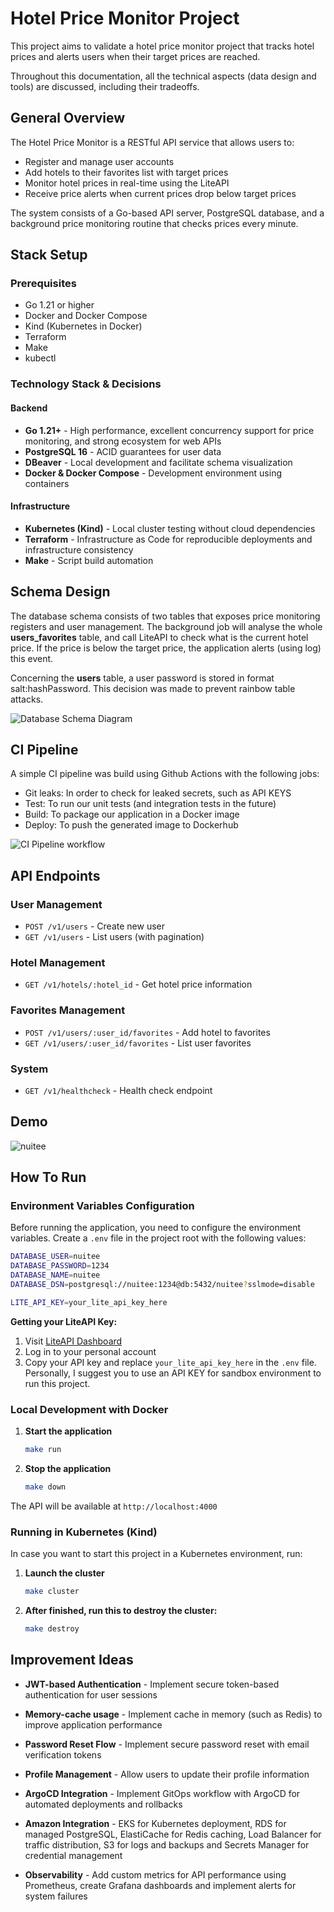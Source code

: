 # Hotel Price Monitor Project

This project aims to validate a hotel price monitor project that tracks hotel prices and alerts users when their target prices are reached.

Throughout this documentation, all the technical aspects (data design and tools) are discussed, including their tradeoffs.

## General Overview

The Hotel Price Monitor is a RESTful API service that allows users to:

- Register and manage user accounts
- Add hotels to their favorites list with target prices
- Monitor hotel prices in real-time using the LiteAPI
- Receive price alerts when current prices drop below target prices

The system consists of a Go-based API server, PostgreSQL database, and a background price monitoring routine that checks prices every minute.

## Stack Setup

### Prerequisites

- Go 1.21 or higher
- Docker and Docker Compose
- Kind (Kubernetes in Docker)
- Terraform
- Make
- kubectl

### Technology Stack & Decisions

#### Backend

- **Go 1.21+** - High performance, excellent concurrency support for price monitoring, and strong ecosystem for web APIs
- **PostgreSQL 16** - ACID guarantees for user data
- **DBeaver** - Local development and facilitate schema visualization
- **Docker & Docker Compose** - Development environment using containers

#### Infrastructure

- **Kubernetes (Kind)** - Local cluster testing without cloud dependencies
- **Terraform** - Infrastructure as Code for reproducible deployments and infrastructure consistency
- **Make** - Script build automation

## Schema Design

The database schema consists of two tables that exposes price monitoring registers and user management. The background job will analyse the whole **users_favorites** table, and call LiteAPI to check what is the current hotel price. If the price is below the target price, the application alerts (using log) this event.

Concerning the **users** table, a user password is stored in format salt:hashPassword. This decision was made to prevent rainbow table attacks.

![Database Schema Diagram](https://github.com/user-attachments/assets/4e005aa6-7049-46da-8dcb-4e3fe0fcb40b)

## CI Pipeline

A simple CI pipeline was build using Github Actions with the following jobs:

- Git leaks: In order to check for leaked secrets, such as API KEYS
- Test: To run our unit tests (and integration tests in the future)
- Build: To package our application in a Docker image
- Deploy: To push the generated image to Dockerhub

![CI Pipeline workflow](https://github.com/user-attachments/assets/a922fe92-bcc9-42d9-8f0a-5d8037286741)

## API Endpoints

### User Management

- `POST /v1/users` - Create new user
- `GET /v1/users` - List users (with pagination)

### Hotel Management

- `GET /v1/hotels/:hotel_id` - Get hotel price information

### Favorites Management

- `POST /v1/users/:user_id/favorites` - Add hotel to favorites
- `GET /v1/users/:user_id/favorites` - List user favorites

### System

- `GET /v1/healthcheck` - Health check endpoint

## Demo

![nuitee](https://github.com/user-attachments/assets/64290b85-7e54-4442-8fff-5a3630055805)

## How To Run

### Environment Variables Configuration

Before running the application, you need to configure the environment variables. Create a `.env` file in the project root with the following values:

```bash
DATABASE_USER=nuitee
DATABASE_PASSWORD=1234
DATABASE_NAME=nuitee
DATABASE_DSN=postgresql://nuitee:1234@db:5432/nuitee?sslmode=disable

LITE_API_KEY=your_lite_api_key_here
```

**Getting your LiteAPI Key:**

1. Visit [LiteAPI Dashboard](https://dashboard.liteapi.travel/apikeys)
2. Log in to your personal account
3. Copy your API key and replace `your_lite_api_key_here` in the `.env` file. Personally, I suggest you to use an API KEY for sandbox environment to run this project.

### Local Development with Docker

1. **Start the application**

   ```bash
   make run
   ```

2. **Stop the application**
   ```bash
   make down
   ```

The API will be available at `http://localhost:4000`

### Running in Kubernetes (Kind)

In case you want to start this project in a Kubernetes environment, run:

1. **Launch the cluster**

   ```bash
   make cluster
   ```
2. **After finished, run this to destroy the cluster:**
   ```bash
   make destroy
   ```
   
## Improvement Ideas

- **JWT-based Authentication** - Implement secure token-based authentication for user sessions
- **Memory-cache usage** - Implement cache in memory (such as Redis) to improve application performance

- **Password Reset Flow** - Implement secure password reset with email verification tokens
- **Profile Management** - Allow users to update their profile information

- **ArgoCD Integration** - Implement GitOps workflow with ArgoCD for automated deployments and rollbacks

- **Amazon Integration** - EKS for Kubernetes deployment, RDS for managed PostgreSQL, ElastiCache for Redis caching, Load Balancer for traffic distribution, S3 for logs and backups and Secrets Manager for credential management

- **Observability** - Add custom metrics for API performance using Prometheus, create Grafana dashboards and implement alerts for system failures
